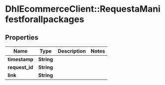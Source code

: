# DhlEcommerceClient::RequestaManifestforallpackages

## Properties
Name | Type | Description | Notes
------------ | ------------- | ------------- | -------------
**timestamp** | **String** |  |
**request_id** | **String** |  |
**link** | **String** |  |


